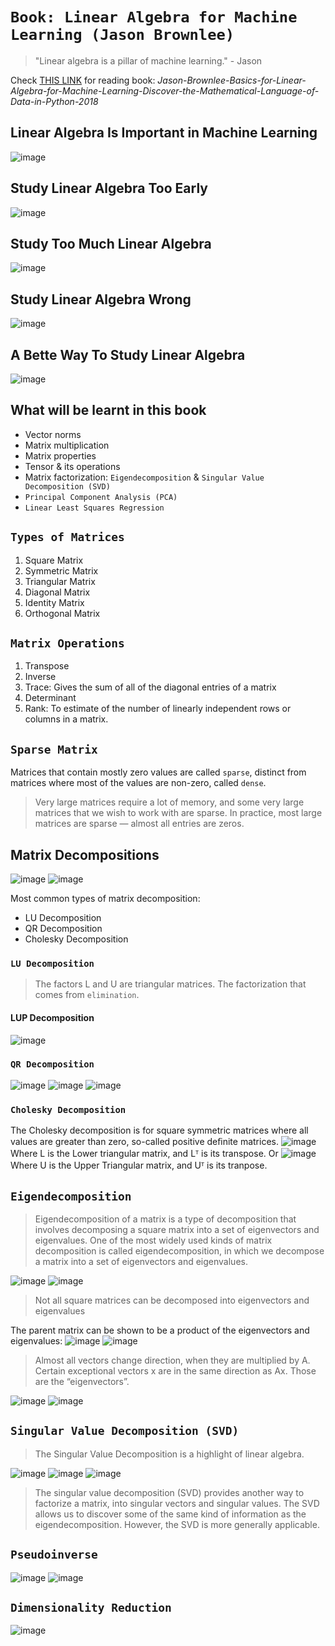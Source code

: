 # `Book: Linear Algebra for Machine Learning (Jason Brownlee)`
> "Linear algebra is a pillar of machine learning." - Jason

Check [THIS LINK](https://www.scribd.com/document/371769141/Jason-Brownlee-Basics-for-Linear-Algebra-for-Machine-Learning-Discover-the-Mathematical-Language-of-Data-in-Python-2018) for reading book: _Jason-Brownlee-Basics-for-Linear-Algebra-for-Machine-Learning-Discover-the-Mathematical-Language-of-Data-in-Python-2018_

## Linear Algebra Is Important in Machine Learning
![image](https://user-images.githubusercontent.com/14041622/39855453-94745df2-545e-11e8-9ad4-ae3e749999c1.png)

## Study Linear Algebra Too Early
![image](https://user-images.githubusercontent.com/14041622/39855632-3c40d024-545f-11e8-8d20-7671aa6b5f78.png)

## Study Too Much Linear Algebra
![image](https://user-images.githubusercontent.com/14041622/39855715-95d255ea-545f-11e8-9822-1182eb42d31a.png)

## Study Linear Algebra Wrong
![image](https://user-images.githubusercontent.com/14041622/39855774-db81e4f2-545f-11e8-8986-bad7de8ed936.png)

## A Bette Way To Study Linear Algebra
![image](https://user-images.githubusercontent.com/14041622/39855844-1e4bb84e-5460-11e8-9d30-edf5c45a4a74.png)

## What will be learnt in this book
- Vector norms
- Matrix multiplication
- Matrix properties
- Tensor & its operations
- Matrix factorization: `Eigendecomposition` & `Singular Value Decomposition (SVD)`
- `Principal Component Analysis (PCA)`
- `Linear Least Squares Regression`

## `Types of Matrices`
1. Square Matrix
2. Symmetric Matrix
3. Triangular Matrix
4. Diagonal Matrix
5. Identity Matrix
6. Orthogonal Matrix

## `Matrix Operations`
1. Transpose
2. Inverse
3. Trace: Gives the sum of all of the diagonal entries of a matrix
4. Determinant
5. Rank: To estimate of the number of linearly independent rows or columns in a matrix. 

## `Sparse Matrix`
Matrices that contain mostly zero values are called `sparse`, distinct from matrices where most of the values are non-zero, called `dense`. 

> Very large matrices require a lot of memory, and some very large matrices that we wish to work
with are sparse.
In practice, most large matrices are sparse — almost all entries are zeros.

## Matrix Decompositions
![image](https://user-images.githubusercontent.com/14041622/39865245-cb298546-547e-11e8-87b0-00dbd4609a26.png)
![image](https://user-images.githubusercontent.com/14041622/39865262-db6c2f58-547e-11e8-84d0-0a6fa3eb13cd.png)


Most common types of matrix decomposition:
- LU Decomposition
- QR Decomposition
- Cholesky Decomposition

### `LU Decomposition`
> The factors L and U are triangular matrices. The factorization that comes from `elimination`.

#### LUP Decomposition
![image](https://user-images.githubusercontent.com/14041622/39875803-3156534c-54a4-11e8-92ea-01c80f5ccdc1.png)


### `QR Decomposition`
![image](https://user-images.githubusercontent.com/14041622/39875972-a3bbd970-54a4-11e8-8916-a07b86443380.png)
![image](https://user-images.githubusercontent.com/14041622/39875990-b05e2f3e-54a4-11e8-9058-e29f5472f96c.png)
![image](https://user-images.githubusercontent.com/14041622/39876123-02fb0244-54a5-11e8-9ad7-30934e38f0b6.png)

### `Cholesky Decomposition`
The Cholesky decomposition is for square symmetric matrices where all values are greater than zero, so-called positive deﬁnite matrices. 
![image](https://user-images.githubusercontent.com/14041622/39876349-83aa0c46-54a5-11e8-82b1-7fc2b216038e.png)
Where L is the Lower triangular matrix, and Lᵀ is its transpose.
Or
![image](https://user-images.githubusercontent.com/14041622/39876376-92226d9a-54a5-11e8-82ef-765289477d98.png)
Where U is the Upper Triangular matrix, and Uᵀ is its tranpose.


## `Eigendecomposition`
> Eigendecomposition of a matrix is a type of decomposition that involves decomposing a square
matrix into a set of eigenvectors and eigenvalues.
One of the most widely used kinds of matrix decomposition is called eigendecomposition, in which we decompose a matrix into a set of eigenvectors and eigenvalues.

![image](https://user-images.githubusercontent.com/14041622/39876647-4f265c9e-54a6-11e8-8403-f0e113d990ae.png)
![image](https://user-images.githubusercontent.com/14041622/39876931-212130de-54a7-11e8-9d40-cc1e0ae6bca6.png)
> Not all square matrices can be decomposed into eigenvectors and eigenvalues

The parent matrix can be shown to be a product of the eigenvectors and eigenvalues:
![image](https://user-images.githubusercontent.com/14041622/39877077-80d955e2-54a7-11e8-8ef6-88bd53ccfb63.png)
![image](https://user-images.githubusercontent.com/14041622/39877109-9d0310e6-54a7-11e8-9445-fcfb651aaf1e.png)

> Almost all vectors change direction, when they are multiplied by A. 
Certain exceptional vectors x are in the same direction as Ax. 
Those are the “eigenvectors”.

![image](https://user-images.githubusercontent.com/14041622/39877359-59650938-54a8-11e8-8b3b-35398d5a667a.png)
![image](https://user-images.githubusercontent.com/14041622/39877421-81430464-54a8-11e8-9f95-e86c1bdc98d4.png)


## `Singular Value Decomposition (SVD)`
> The Singular Value Decomposition is a highlight of linear algebra.

![image](https://user-images.githubusercontent.com/14041622/39877826-7e6a084a-54a9-11e8-8366-bea2b903026c.png)
![image](https://user-images.githubusercontent.com/14041622/39877951-c4149e1e-54a9-11e8-8401-050477bdbc50.png)
![image](https://user-images.githubusercontent.com/14041622/39878035-f65df424-54a9-11e8-86ee-3c5a6c37c796.png)

> The singular value decomposition (SVD) provides another way to factorize a matrix, into singular vectors and singular values. The SVD allows us to discover some of the same kind of information as the eigendecomposition. However, the SVD is more generally applicable.


## `Pseudoinverse`
![image](https://user-images.githubusercontent.com/14041622/39878330-a567ad0c-54aa-11e8-8a46-ace037f1fbe3.png)
![image](https://user-images.githubusercontent.com/14041622/39878352-b5abf588-54aa-11e8-99bd-aa1518c89339.png)


## `Dimensionality Reduction`
![image](https://user-images.githubusercontent.com/14041622/39878631-63b7f046-54ab-11e8-8a32-c247b7667164.png)
